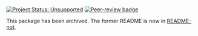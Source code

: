 # <package name>

[![Project Status: Unsupported](https://www.repostatus.org/badges/latest/unsupported.svg)](https://www.repostatus.org/#unsupported)
[![Peer-review badge](https://badges.ropensci.org/327_status.svg)](https://github.com/ropensci/software-review/issues/327)

This package has been archived. The former README is now in [README-not](README-not.md).
